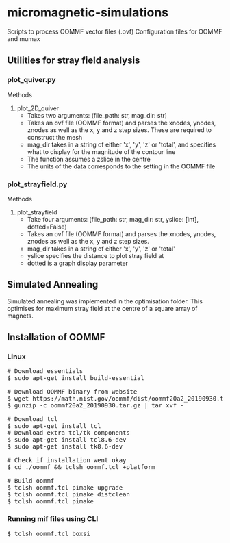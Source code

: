 # micromagnetic-simulations
Scripts to process OOMMF vector files (.ovf)
Configuration files for OOMMF and mumax

## Utilities for stray field analysis

### plot_quiver.py

Methods
1. plot_2D_quiver
    - Takes two arguments: (file_path: str, mag_dir: str)
    - Takes an ovf file (OOMMF format) and parses the xnodes, ynodes, znodes as well as the x, y and z step sizes. These are required to construct the mesh
    - mag_dir takes in a string of either 'x', 'y', 'z' or 'total', and specifies what to display for the magnitude of the contour line
    - The function assumes a zslice in the centre
    - The units of the data corresponds to the setting in the OOMMF file

### plot_strayfield.py
Methods
1. plot_strayfield
    - Take four arguments: (file_path: str, mag_dir: str, yslice: [int], dotted=False)
    - Takes an ovf file (OOMMF format) and parses the xnodes, ynodes, znodes as well as the x, y and z step sizes.
    - mag_dir takes in a string of either 'x', 'y', 'z' or 'total'
    - yslice specifies the distance to plot stray field at
    - dotted is a graph display parameter

## Simulated Annealing
Simulated annealing was implemented in the optimisation folder. This optimises for maximum stray field at the centre of a square array of magnets.

## Installation of OOMMF

### Linux
<pre>
# Download essentials
$ sudo apt-get install build-essential

# Download OOMMF binary from website
$ wget https://math.nist.gov/oommf/dist/oommf20a2_20190930.tar.gz
$ gunzip -c oommf20a2_20190930.tar.gz | tar xvf -

# Download tcl
$ sudo apt-get install tcl
# Download extra tcl/tk components
$ sudo apt-get install tcl8.6-dev
$ sudo apt-get install tk8.6-dev

# Check if installation went okay
$ cd ./oommf && tclsh oommf.tcl +platform

# Build oommf
$ tclsh oommf.tcl pimake upgrade
$ tclsh oommf.tcl pimake distclean
$ tclsh oommf.tcl pimake
</pre>

### Running mif files using CLI
<pre>
$ tclsh oommf.tcl boxsi <PATH_TO_MIF_FILE>
</pre>

